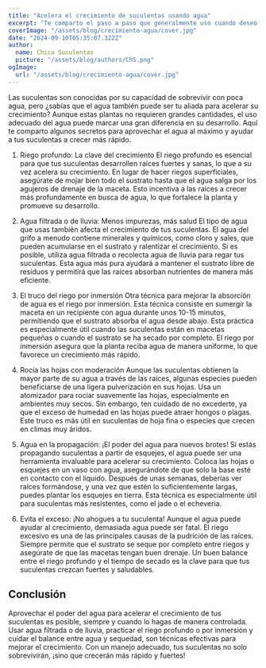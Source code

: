 ```yaml
---
title: "Acelera el crecimiento de suculentas usando agua"
excerpt: "Te comparto el paso a paso que generalmente uso cuando deseo que mis suculentas aceleren su crecimiento. Te lo cuento desde mi experiencia. Espero que también te funcione."
coverImage: "/assets/blog/crecimiento-agua/cover.jpg"
date: "2024-09-10T05:35:07.322Z" 
author:
  name: Chica Suculentas
  picture: "/assets/blog/authors/ChS.png"
ogImage:
  url: "/assets/blog/crecimiento-agua/cover.jpg"
---
```


Las suculentas son conocidas por su capacidad de sobrevivir con poca agua, pero ¿sabías que el agua también puede ser tu aliada para acelerar su crecimiento? Aunque estas plantas no requieren grandes cantidades, el uso adecuado del agua puede marcar una gran diferencia en su desarrollo. Aquí te comparto algunos secretos para aprovechar el agua al máximo y ayudar a tus suculentas a crecer más rápido.

1. Riego profundo: La clave del crecimiento
El riego profundo es esencial para que tus suculentas desarrollen raíces fuertes y sanas, lo que a su vez acelera su crecimiento. En lugar de hacer riegos superficiales, asegúrate de mojar bien todo el sustrato hasta que el agua salga por los agujeros de drenaje de la maceta. Esto incentiva a las raíces a crecer más profundamente en busca de agua, lo que fortalece la planta y promueve su desarrollo.

2. Agua filtrada o de lluvia: Menos impurezas, más salud
El tipo de agua que usas también afecta el crecimiento de tus suculentas. El agua del grifo a menudo contiene minerales y químicos, como cloro y sales, que pueden acumularse en el sustrato y ralentizar el crecimiento. Si es posible, utiliza agua filtrada o recolecta agua de lluvia para regar tus suculentas. Esta agua más pura ayudará a mantener el sustrato libre de residuos y permitirá que las raíces absorban nutrientes de manera más eficiente.

3. El truco del riego por inmersión
Otra técnica para mejorar la absorción de agua es el riego por inmersión. Esta técnica consiste en sumergir la maceta en un recipiente con agua durante unos 10-15 minutos, permitiendo que el sustrato absorba el agua desde abajo. Esta práctica es especialmente útil cuando las suculentas están en macetas pequeñas o cuando el sustrato se ha secado por completo. El riego por inmersión asegura que la planta reciba agua de manera uniforme, lo que favorece un crecimiento más rápido.

4. Rocía las hojas con moderación
Aunque las suculentas obtienen la mayor parte de su agua a través de las raíces, algunas especies pueden beneficiarse de una ligera pulverización en sus hojas. Usa un atomizador para rociar suavemente las hojas, especialmente en ambientes muy secos. Sin embargo, ten cuidado de no excederte, ya que el exceso de humedad en las hojas puede atraer hongos o plagas. Este truco es más útil en suculentas de hoja fina o especies que crecen en climas muy áridos.

5. Agua en la propagación: ¡El poder del agua para nuevos brotes!
Si estás propagando suculentas a partir de esquejes, el agua puede ser una herramienta invaluable para acelerar su crecimiento. Coloca las hojas o esquejes en un vaso con agua, asegurándote de que solo la base esté en contacto con el líquido. Después de unas semanas, deberías ver raíces formándose, y una vez que estén lo suficientemente largas, puedes plantar los esquejes en tierra. Esta técnica es especialmente útil para suculentas más resistentes, como el jade o el echeveria.

6. Evita el exceso: ¡No ahogues a tu suculenta!
Aunque el agua puede ayudar al crecimiento, demasiada agua puede ser fatal. El riego excesivo es una de las principales causas de la pudrición de las raíces. Siempre permite que el sustrato se seque por completo entre riegos y asegúrate de que las macetas tengan buen drenaje. Un buen balance entre el riego profundo y el tiempo de secado es la clave para que tus suculentas crezcan fuertes y saludables.

## Conclusión

Aprovechar el poder del agua para acelerar el crecimiento de tus suculentas es posible, siempre y cuando lo hagas de manera controlada. Usar agua filtrada o de lluvia, practicar el riego profundo o por inmersión y cuidar el balance entre agua y sequedad, son técnicas efectivas para mejorar el crecimiento. Con un manejo adecuado, tus suculentas no solo sobrevivirán, ¡sino que crecerán más rápido y fuertes!
